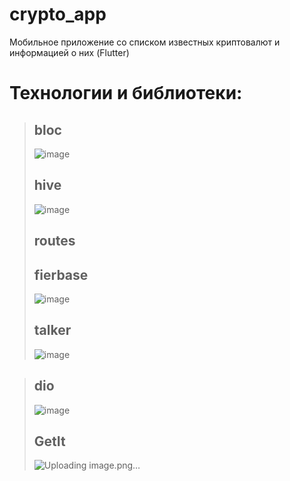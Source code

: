 # crypto_app
Мобильное приложение со списком известных криптовалют и информацией о них (Flutter)
# Технологии и библиотеки:
> ## bloc
> ![image](https://github.com/mokinprokin/crypto_app/assets/106832520/194a152d-62aa-4379-9a9c-716d533df295)
> ## hive
> ![image](https://github.com/mokinprokin/crypto_app/assets/106832520/402655a2-1c34-438d-9f93-a8f7f6e3d444)
> ## routes
> ## fierbase
> ![image](https://github.com/mokinprokin/crypto_app/assets/106832520/97e44ccf-711a-4b2c-a1aa-18198fc3a95f)
> ## talker
>![image](https://github.com/mokinprokin/crypto_app/assets/106832520/49673db5-49a1-44e5-907c-28010aa3b003)

> ## dio
> ![image](https://github.com/mokinprokin/crypto_app/assets/106832520/2089095e-c655-4f8e-a3d9-a25da723af68)
> ## GetIt
> ![Uploading image.png…]()
